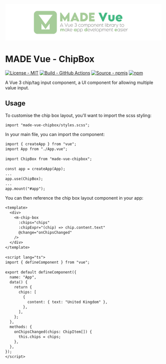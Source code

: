 <img src="https://github.com/MADE-Apps/MADE-Vue/blob/main/assets/ProjectBanner.png" alt="MADE Vue project banner" />

# MADE Vue - ChipBox

[![License - MIT](https://img.shields.io/badge/License-MIT-yellow)](https://github.com/MADE-Apps/MADE-Vue/blob/main/LICENSE)
[![Build - GitHub Actions](https://github.com/MADE-Apps/MADE-Vue/actions/workflows/made-vue-chipbox.yml/badge.svg)](https://github.com/MADE-Apps/MADE-Vue/actions/workflows/made-vue-chipbox.yml)
[![Source - npmjs](https://img.shields.io/npm/v/made-vue-chipbox)](https://www.npmjs.com/package/made-vue-chipbox)
[![npm](https://img.shields.io/npm/dt/made-vue-chipbox)](https://www.npmjs.com/package/made-vue-chipbox)

A Vue 3 chip/tag input component, a UI component for allowing multiple value input.

## Usage

To customise the chip box layout, you'll want to import the scss styling:

```
import "made-vue-chipbox/styles.scss";
```

In your main file, you can import the component:

```
import { createApp } from "vue";
import App from "./App.vue";

import ChipBox from "made-vue-chipbox";

const app = createApp(App);
...
app.use(ChipBox);
...
app.mount("#app");
```

You can then reference the chip box layout component in your app:

```
<template>
  <div>
    <m-chip-box
      :chips="chips"
      :chipExpr="(chip) => chip.content.text"
      @change="onChipsChanged"
    />
  </div>
</template>

<script lang="ts">
import { defineComponent } from "vue";

export default defineComponent({
  name: "App",
  data() {
    return {
      chips: [
        {
          content: { text: "United Kingdom" },
        },
      ],
    };
  },
  methods: {
    onChipsChanged(chips: ChipItem[]) {
      this.chips = chips;
    },
  },
});
</script>
```
